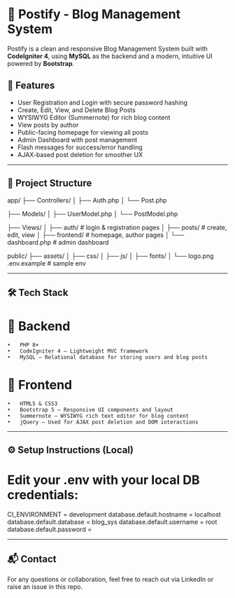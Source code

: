 # 📝 Postify - Blog Management System

Postify is a clean and responsive Blog Management System built with **CodeIgniter 4**, 
using **MySQL** as the backend and a modern, intuitive UI powered by **Bootstrap**.

## 🚀 Features

- User Registration and Login with secure password hashing
- Create, Edit, View, and Delete Blog Posts
- WYSIWYG Editor (Summernote) for rich blog content
- View posts by author
- Public-facing homepage for viewing all posts
- Admin Dashboard with post management
- Flash messages for success/error handling
- AJAX-based post deletion for smoother UX

---

## 📂 Project Structure
app/
├── Controllers/
│   ├── Auth.php
│   └── Post.php

├── Models/
│   ├── UserModel.php
│   └── PostModel.php

├── Views/
│   ├── auth/           # login & registration pages
│   ├── posts/          # create, edit, view
│   ├── frontend/       # homepage, author pages
│   └── dashboard.php   # admin dashboard

public/
├── assets/
│   ├── css/
│   ├── js/
│   ├── fonts/
│   └── logo.png
.env.example            # sample env 

---

## 🛠️ Tech Stack

# 🔧 Backend
	•	PHP 8+
	•	CodeIgniter 4 – Lightweight MVC framework
	•	MySQL – Relational database for storing users and blog posts

# 🎨 Frontend
	•	HTML5 & CSS3
	•	Bootstrap 5 – Responsive UI components and layout
	•	Summernote – WYSIWYG rich text editor for blog content
	•	jQuery – Used for AJAX post deletion and DOM interactions

---

## ⚙️ Setup Instructions (Local)

# Edit your .env with your local DB credentials:

CI_ENVIRONMENT = development
database.default.hostname = localhost
database.default.database = blog_sys
database.default.username = root
database.default.password = 

---

## 📬 Contact

For any questions or collaboration, feel free to reach out via LinkedIn or raise an issue in this repo.

